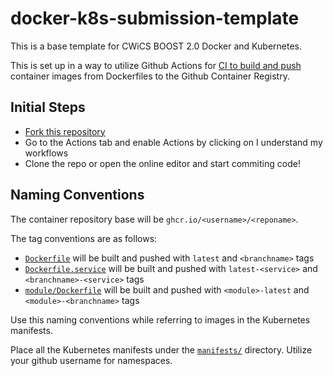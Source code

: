 # docker-k8s-submission-template

This is a base template for CWiCS BOOST 2.0 Docker and Kubernetes.

This is set up in a way to utilize Github Actions for [CI to build and push](.github/workflows/docker-image-ci.yml) container images from Dockerfiles to the Github Container Registry.

## Initial Steps

- [Fork this repository](https://github.com/adyanth/docker-k8s-submission-template/fork)
- Go to the Actions tab and enable Actions by clicking on I understand my workflows
- Clone the repo or open the online editor and start commiting code!

## Naming Conventions

The container repository base will be `ghcr.io/<username>/<reponame>`.

The tag conventions are as follows:

- [`Dockerfile`](Dockerfile) will be built and pushed with `latest` and `<branchname>` tags
- [`Dockerfile.service`](Dockerfile.service) will be built and pushed with `latest-<service>` and `<branchname>-<service>` tags
- [`module/Dockerfile`](module/Dockerfile) will be built and pushed with `<module>-latest` and `<module>-<branchname>` tags

Use this naming conventions while referring to images in the Kubernetes manifests.

Place all the Kubernetes manifests under the [`manifests/`](manifests) directory. Utilize your github username for namespaces.
